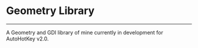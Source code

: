 # Geometry Library
___
A Geometry and GDI library of mine currently in development for AutoHotKey v2.0.

